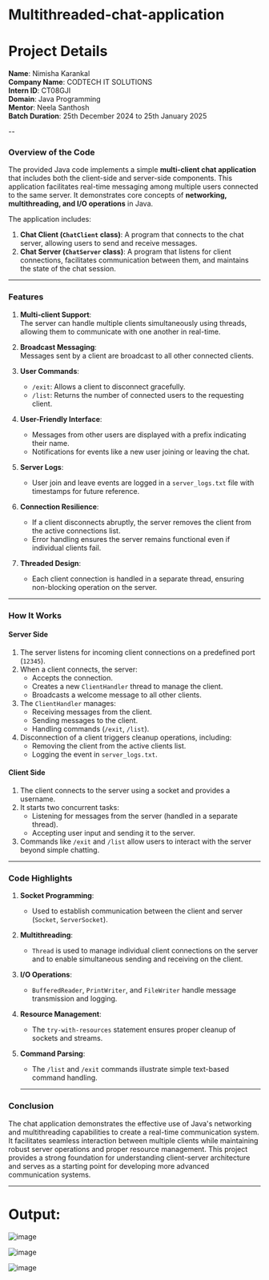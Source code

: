 # Multithreaded-chat-application

# Project Details

**Name**: Nimisha Karankal  
**Company Name**: CODTECH IT SOLUTIONS  
**Intern ID**: CT08GJI  
**Domain**: Java Programming  
**Mentor**: Neela Santhosh  
**Batch Duration**: 25th December 2024 to 25th January 2025  

--
### Overview of the Code 

The provided Java code implements a simple **multi-client chat application** that includes both the client-side and server-side components. This application facilitates real-time messaging among multiple users connected to the same server. It demonstrates core concepts of **networking, multithreading, and I/O operations** in Java.

The application includes:

1. **Chat Client (`ChatClient` class)**: A program that connects to the chat server, allowing users to send and receive messages.
2. **Chat Server (`ChatServer` class)**: A program that listens for client connections, facilitates communication between them, and maintains the state of the chat session.

---

### Features

1. **Multi-client Support**:  
   The server can handle multiple clients simultaneously using threads, allowing them to communicate with one another in real-time.

2. **Broadcast Messaging**:  
   Messages sent by a client are broadcast to all other connected clients.

3. **User Commands**:  
   - `/exit`: Allows a client to disconnect gracefully.
   - `/list`: Returns the number of connected users to the requesting client.

4. **User-Friendly Interface**:  
   - Messages from other users are displayed with a prefix indicating their name.  
   - Notifications for events like a new user joining or leaving the chat.

5. **Server Logs**:  
   - User join and leave events are logged in a `server_logs.txt` file with timestamps for future reference.

6. **Connection Resilience**:  
   - If a client disconnects abruptly, the server removes the client from the active connections list.  
   - Error handling ensures the server remains functional even if individual clients fail.

7. **Threaded Design**:  
   - Each client connection is handled in a separate thread, ensuring non-blocking operation on the server.

---

### How It Works

#### **Server Side**
1. The server listens for incoming client connections on a predefined port (`12345`).
2. When a client connects, the server:
   - Accepts the connection.
   - Creates a new `ClientHandler` thread to manage the client.
   - Broadcasts a welcome message to all other clients.
3. The `ClientHandler` manages:
   - Receiving messages from the client.
   - Sending messages to the client.
   - Handling commands (`/exit`, `/list`).
4. Disconnection of a client triggers cleanup operations, including:
   - Removing the client from the active clients list.
   - Logging the event in `server_logs.txt`.

#### **Client Side**
1. The client connects to the server using a socket and provides a username.
2. It starts two concurrent tasks:
   - Listening for messages from the server (handled in a separate thread).
   - Accepting user input and sending it to the server.
3. Commands like `/exit` and `/list` allow users to interact with the server beyond simple chatting.

---

### Code Highlights

1. **Socket Programming**:
   - Used to establish communication between the client and server (`Socket`, `ServerSocket`).

2. **Multithreading**:
   - `Thread` is used to manage individual client connections on the server and to enable simultaneous sending and receiving on the client.

3. **I/O Operations**:
   - `BufferedReader`, `PrintWriter`, and `FileWriter` handle message transmission and logging.

4. **Resource Management**:
   - The `try-with-resources` statement ensures proper cleanup of sockets and streams.

5. **Command Parsing**:
   - The `/list` and `/exit` commands illustrate simple text-based command handling.
  
   ---

  ### Conclusion

The chat application demonstrates the effective use of Java's networking and multithreading capabilities to create a real-time communication system. It facilitates seamless interaction between multiple clients while maintaining robust server operations and proper resource management. This project provides a strong foundation for understanding client-server architecture and serves as a starting point for developing more advanced communication systems.

---
# Output:
![image](https://github.com/user-attachments/assets/09a0a3e6-97db-4f12-a137-270b5898f158)


![image](https://github.com/user-attachments/assets/6a37b778-05a0-4dfd-a6fd-99179e44e541)


![image](https://github.com/user-attachments/assets/11eb0e21-a9f3-4f51-a3f8-516f15e30e9e)






